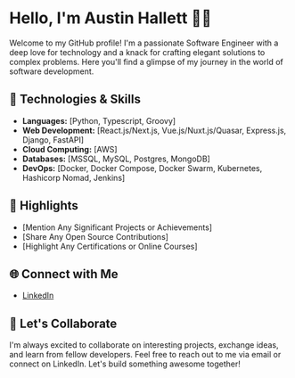 <!--- Welcome to my GitHub profile! 👋 --->

# Hello, I'm Austin Hallett 👨‍💻

Welcome to my GitHub profile! I'm a passionate Software Engineer with a deep love for technology and a knack for crafting elegant solutions to complex problems. Here you'll find a glimpse of my journey in the world of software development.

## 🔧 Technologies & Skills
- **Languages:** [Python, Typescript, Groovy]
- **Web Development:** [React.js/Next.js, Vue.js/Nuxt.js/Quasar, Express.js, Django, FastAPI]
- **Cloud Computing:** [AWS]
- **Databases:** [MSSQL, MySQL, Postgres, MongoDB]
- **DevOps:** [Docker, Docker Compose, Docker Swarm, Kubernetes, Hashicorp Nomad, Jenkins]

## 🌟 Highlights
- [Mention Any Significant Projects or Achievements]
- [Share Any Open Source Contributions]
- [Highlight Any Certifications or Online Courses]

## 🌐 Connect with Me
- [LinkedIn](https://www.linkedin.com/in/austin-hallett-36b0ba186/)

## 🤝 Let's Collaborate
I'm always excited to collaborate on interesting projects, exchange ideas, and learn from fellow developers. Feel free to reach out to me via email or connect on LinkedIn. Let's build something awesome together!
